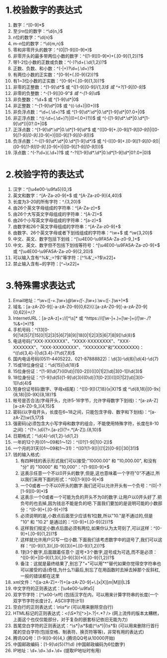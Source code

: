 # 1.校验数字的表达式
1. 数字：^[0-9]*$
2. 至少n位的数字：^\d{n,}$
3. n位的数字：^\d{n}$
4. m-n位的数字：^\d{m,n}$
5. 零和非零开头的数字：^(0|[1-9][0-9]*)$
6. 非零开头的最多带两位小数的数字：^([1-9][0-9]*)+(.[0-9]{1,2})?$
7. 带1-2位小数的正数或负数：^(\-)?\d+(\.\d{1,2})?$
8. 正数、负数、和小数：^(\-|\+)?\d+(\.\d+)?$
9. 有两位小数的正实数：^[0-9]+(.[0-9]{2})?$
10. 有1~3位小数的正实数：^[0-9]+(.[0-9]{1,3})?$
11. 非零的正整数：^[1-9]\d*$ 或 ^([1-9][0-9]*){1,3}$ 或 ^\+?[1-9][0-9]*$
12. 非零的负整数：^\-[1-9][]0-9"*$ 或 ^-[1-9]\d*$
13. 非负整数：^\d+$ 或 ^[1-9]\d*|0$
14. 非正整数：^-[1-9]\d*|0$ 或 ^((-\d+)|(0+))$
15. 非负浮点数：^\d+(\.\d+)?$ 或 ^[1-9]\d*\.\d*|0\.\d*[1-9]\d*|0?\.0+|0$
16. 非正浮点数：^((-\d+(\.\d+)?)|(0+(\.0+)?))$ 或 ^(-([1-9]\d*\.\d*|0\.\d*[1-9]\d*))|0?\.0+|0$
17. 正浮点数：^[1-9]\d*\.\d*|0\.\d*[1-9]\d*$ 或 ^(([0-9]+\.[0-9]*[1-9][0-9]*)|([0-9]*[1-9][0-9]*\.[0-9]+)|([0-9]*[1-9][0-9]*))$
18. 负浮点数：^-([1-9]\d*\.\d*|0\.\d*[1-9]\d*)$ 或 ^(-(([0-9]+\.[0-9]*[1-9][0-9]*)|([0-9]*[1-9][0-9]*\.[0-9]+)|([0-9]*[1-9][0-9]*)))$
19. 浮点数：^(-?\d+)(\.\d+)?$ 或 ^-?([1-9]\d*\.\d*|0\.\d*[1-9]\d*|0?\.0+|0)$
# 2.校验字符的表达式
1. 汉字：^[\u4e00-\u9fa5]{0,}$
2. 英文和数字：^[A-Za-z0-9]+$ 或 ^[A-Za-z0-9]{4,40}$
3. 长度为3-20的所有字符：^.{3,20}$
4. 由26个英文字母组成的字符串：^[A-Za-z]+$
5. 由26个大写英文字母组成的字符串：^[A-Z]+$
6. 由26个小写英文字母组成的字符串：^[a-z]+$
7. 由数字和26个英文字母组成的字符串：^[A-Za-z0-9]+$
8. 由数字、26个英文字母或者下划线组成的字符串：^\w+$ 或 ^\w{3,20}$
9. 中文、英文、数字包括下划线：^[\u4E00-\u9FA5A-Za-z0-9_]+$
10. 中文、英文、数字但不包括下划线等符号：^[\u4E00-\u9FA5A-Za-z0-9]+$ 或 ^[\u4E00-\u9FA5A-Za-z0-9]{2,20}$
11. 可以输入含有^%&',;=?$\"等字符：[^%&',;=?$\x22]+
12. 禁止输入含有~的字符：[^~\x22]+
# 3.特殊需求表达式
1. Email地址：^\w+([-+.]\w+)*@\w+([-.]\w+)*\.\w+([-.]\w+)*$
2. 域名：[a-zA-Z0-9][-a-zA-Z0-9]{0,62}(/.[a-zA-Z0-9][-a-zA-Z0-9]{0,62})+/.?
3. InternetURL：[a-zA-z]+://[^\s]* 或 ^https://([\w-]+\.)+[\w-]+(/[\w-./?%&=]*)?$
4. 手机号码：^(13[0-9]|14[5|7]|15[0|1|2|3|5|6|7|8|9]|18[0|1|2|3|5|6|7|8|9])\d{8}$
5. 电话号码("XXX-XXXXXXX"、"XXXX-XXXXXXXX"、"XXX-XXXXXXX"、"XXX-XXXXXXXX"、"XXXXXXX"和"XXXXXXXX)：^(\(\d{3,4}-)|\d{3.4}-)?\d{7,8}$
6. 国内电话号码(0511-4405222、021-87888822)：\d{3}-\d{8}|\d{4}-\d{7} 
7. 15或18位身份证：^\d{15}|\d{18}$
8. 15位身份证：^[1-9]\d{7}((0\d)|(1[0-2]))(([0|1|2]\d)|3[0-1])\d{3}$
9. 18位身份证：^[1-9]\d{5}[1-9]\d{3}((0\d)|(1[0-2]))(([0|1|2]\d)|3[0-1])\d{4}$
10. 短身份证号码(数字、字母x结尾)：^([0-9]){7,18}(x|X)?$ 或 ^\d{8,18}|[0-9x]{8,18}|[0-9X]{8,18}?$
11. 帐号是否合法(字母开头，允许5-16字节，允许字母数字下划线)：^[a-zA-Z][a-zA-Z0-9_]{4,15}$
12. 密码(以字母开头，长度在6~18之间，只能包含字母、数字和下划线)：^[a-zA-Z]\w{5,17}$
13. 强密码(必须包含大小写字母和数字的组合，不能使用特殊字符，长度在8-10之间)：^(?=.*\d)(?=.*[a-z])(?=.*[A-Z]).{8,10}$
14. 日期格式：^\d{4}-\d{1,2}-\d{1,2}
15. 一年的12个月(01～09和1～12)：^(0?[1-9]|1[0-2])$
16.  一个月的31天(01～09和1～31)：^((0?[1-9])|((1|2)[0-9])|30|31)$
17. 钱的输入格式:
    1. 有四种钱的表示形式我们可以接受:"10000.00" 和 "10,000.00", 和没有 "分" 的 "10000" 和 "10,000"：^[1-9][0-9]*$
    2. 这表示任意一个不以0开头的数字,但是,这也意味着一个字符"0"不通过,所以我们采用下面的形式：^(0|[1-9][0-9]*)$
    3. 一个0或者一个不以0开头的数字.我们还可以允许开头有一个负号：^(0|-?[1-9][0-9]*)$
    4. 这表示一个0或者一个可能为负的开头不为0的数字.让用户以0开头好了.把负号的也去掉,因为钱总不能是负的吧.下面我们要加的是说明可能的小数部分：^[0-9]+(.[0-9]+)?$
    5. 必须说明的是,小数点后面至少应该有1位数,所以"10."是不通过的,但是 "10" 和 "10.2" 是通过的：^[0-9]+(.[0-9]{2})?$
    6. 这样我们规定小数点后面必须有两位,如果你认为太苛刻了,可以这样：^[0-9]+(.[0-9]{1,2})?$
    7. 这样就允许用户只写一位小数.下面我们该考虑数字中的逗号了,我们可以这样：^[0-9]{1,3}(,[0-9]{3})*(.[0-9]{1,2})?$
    8. 1到3个数字,后面跟着任意个 逗号+3个数字,逗号成为可选,而不是必须：^([0-9]+|[0-9]{1,3}(,[0-9]{3})*)(.[0-9]{1,2})?$
    9. 备注：这就是最终结果了,别忘了"+"可以用"*"替代如果你觉得空字符串也可以接受的话(奇怪,为什么?)最后,别忘了在用函数时去掉去掉那个反斜杠,一般的错误都在这里
18. xml文件：^([a-zA-Z]+-?)+[a-zA-Z0-9]+\\.[x|X][m|M][l|L]$
19. 中文字符的正则表达式：[\u4e00-\u9fa5]
20. 双字节字符：[^\x00-\xff] (包括汉字在内，可以用来计算字符串的长度(一个双字节字符长度计2，ASCII字符计1))
21. 空白行的正则表达式：\n\s*\r (可以用来删除空白行)
22. HTML标记的正则表达式：<(\S*?)[^>]*>.*?|<.*? /> (网上流传的版本太糟糕，上面这个也仅仅能部分，对于复杂的嵌套标记依旧无能为力)
23. 首尾空白字符的正则表达式：^\s*|\s*$或(^\s*)|(\s*$) (可以用来删除行首行尾的空白字符(包括空格、制表符、换页符等等)，非常有用的表达式)
24. 腾讯QQ号：[1-9][0-9]{4,} (腾讯QQ号从10000开始)
25. 中国邮政编码：[1-9]\d{5}(?!\d) (中国邮政编码为6位数字)
26. IP地址：\d+\.\d+\.\d+\.\d+ (提取IP地址时有用)